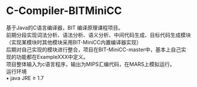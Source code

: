 # C-Compiler-BITMiniCC  
基于Java的C语言编译器，BIT 编译原理课程项目。  
前期分段实现词法分析、语法分析、语义分析、中间代码生成、目标代码生成模块（实现某模块时其他模块采用BIT-MiniCC内置编译器实现）  
后期对自己实现的模块进行整合，项目在BIT-MiniCC-master中，基本上自己实现的功能都在ExampleXXX中定义。  
项目整体输入为c语言程序，输出为MIPS汇编代码，在MARS上模拟运行。  
运行环境  
▪ java JRE ≥ 1.7  

